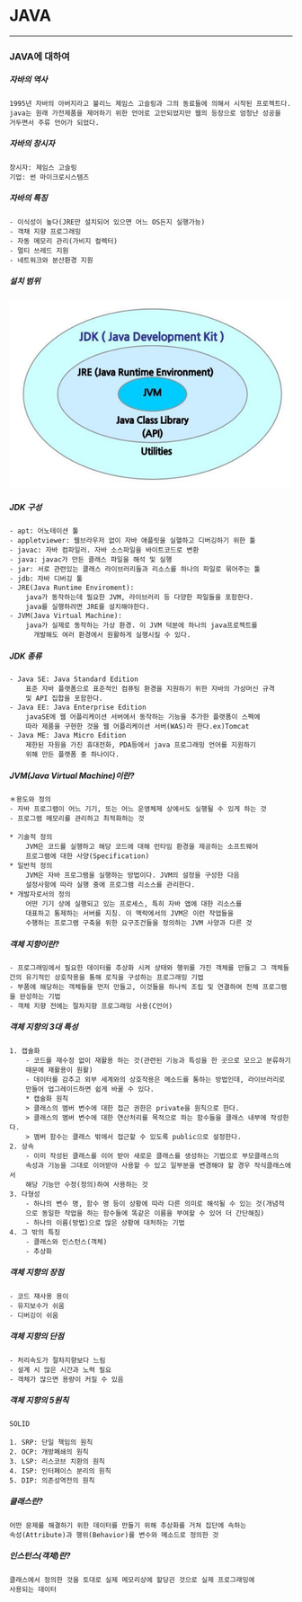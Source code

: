 

# JAVA
___________________________________________________________________________________________________________________________________________________________________________________
### JAVA에 대하여

##### 자바의 역사

	1995년 자바의 아버지라고 불리느 제임스 고슬링과 그의 동료들에 의해서 시작된 프로젝트다. 
	java는 원래 가전제품을 제어하기 위한 언어로 고안되었지만 웹의 등장으로 엄청난 성공을 
	거두면서 주류 언어가 되었다.

##### 자바의 창시자

	창시자: 제임스 고슬링
	기업: 썬 마이크로시스템즈

##### 자바의 특징

	- 이식성이 높다(JRE만 설치되어 있으면 어느 OS든지 실행가능)
	- 객채 지향 프로그래밍
	- 자동 메모리 관리(가비지 컬렉터)
	- 멀티 쓰레드 지원
	- 네트워크와 분산환경 지원
	
##### 설치 범위
<!-- <img src="/images/jdk.jpg" width="300px" height="180px"></img> -->
![JDK](/images/jdk.jpg ) 
##### JDK 구성

	- apt: 어노테이션 툴
	- appletviewer: 웹브라우저 없이 자바 애플릿을 실핼하고 디버깅하기 위한 툴
	- javac: 자바 컴파일러. 자바 소스파일을 바이트코드로 변환
	- java: javac가 만든 클래스 파일을 해석 및 실행
	- jar: 서로 관련있는 클래스 라이브러리들과 리소스를 하나의 파일로 묶어주는 툴
	- jdb: 자바 디버깅 툴
	- JRE(Java Runtime Enviroment):
	  	java가 동작하는데 필요한 JVM, 라이브러리 등 다양한 파일들을 포함한다.
	  	java를 실행하려면 JRE를 설치해야한다.
	- JVM(Java Virtual Machine):
	  	java가 실제로 동작하는 가상 환경. 이 JVM 덕분에 하나의 java프로젝트를
	      개발해도 여러 환경에서 원활하게 실행시킬 수 있다. 
##### JDK 종류

	- Java SE: Java Standard Edition
		표준 자바 플랫폼으로 표준적인 컴퓨팅 환경을 지원하기 위한 자바의 가상머신 규격
		및 API 집합을 포함한다.
	- Java EE: Java Enterprise Edition
		javaSE에 웹 어플리케이션 서버에서 동작하는 기능을 추가한 플랫폼이 스펙에
		따라 제품을 구현한 것을 웹 어플리케이션 서버(WAS)라 한다.ex)Tomcat
	- Java ME: Java Micro Edition
		제한된 자원을 가진 휴대전화, PDA등에서 java 프로그래밍 언어를 지원하기
		위해 만든 플랫폼 중 하나이다.
	
##### JVM(Java Virtual Machine)이란?

	＊용도와 정의
	- 자바 프로그램이 어느 기기, 또는 어느 운영체제 상에서도 실행될 수 있게 하는 것
	- 프로그램 메모리를 관리하고 최적화하는 것
	
	* 기술적 정의
		JVM은 코드를 실행하고 해당 코드에 대해 런타임 환경을 제공하는 소프트웨어
		프로그램에 대한 사양(Specification)
	* 일반적 정의
		JVM은 자바 프로그램을 실행하는 방법이다. JVM의 설정을 구성한 다음 
		설정사항에 따라 실행 중에 프로그램 리소스를 관리한다.
	* 개발자로서의 정의
		어떤 기기 상에 실행되고 있는 프로세스, 특히 자바 앱에 대한 리소스를 
		대표하고 통제하는 서버를 지칭. 이 맥락에서의 JVM은 이런 작업들을 
		수행하는 프로그램 구축을 위한 요구조건들을 정의하는 JVM 사양과 다른 것
		
##### 객체 지향이란?

	- 프로그래밍에서 필요한 데이터를 추상화 시켜 상태와 행위를 가진 객체를 만들고 그 객체들
	간의 유기적인 상호작용을 통해 로직을 구성하는 프로그래밍 기법
	- 부품에 해당하는 객체들을 먼저 만들고, 이것들을 하나씩 조립 및 연결하여 전체 프로그램
	을 완성하는 기법
	- 객체 지향 전에는 절차지향 프로그래밍 사용(C언어)

##### 객체 지향의 3대 특성

	1. 캡슐화
		- 코드를 재수정 없이 재활용 하는 것(관련된 기능과 특성을 한 곳으로 모으고 분류하기
		때문에 재활용이 원활)
		- 데이터를 감추고 외부 세계와의 상호작용은 메소드를 통하는 방법인데, 라이브러리로
		만들어 업그레이드하면 쉽게 바꿀 수 있다.
		* 캡술화 원칙
		> 클래스의 멤버 변수에 대한 접근 권한은 private을 원칙으로 한다.
		> 클래스의 멤버 변수에 대한 연산처리를 목적으로 하는 함수들을 클래스 내부에 작성한다.
		> 멤버 함수는 클래스 밖에서 접근할 수 있도록 public으로 설정한다.
	2. 상속
		- 이미 작성된 클래스를 이어 받아 새로운 클래스를 생성하는 기법으로 부모클래스의
		속성과 기능을 그대로 이어받아 사용할 수 있고 일부분을 변경해야 할 경우 작식클래스에서
		해당 기능만 수정(정의)하여 사용하는 것 
	3. 다형성
		- 하나의 변수 명, 함수 명 등이 상황에 따라 다른 의미로 해석될 수 있는 것(개념적
		으로 동일한 작업을 하는 함수들에 똑같은 이름을 부여할 수 있어 더 간단해짐)
		- 하나의 이름(방법)으로 많은 상황에 대처하는 기법
	4. 그 밖의 특징
		- 클래스와 인스턴스(객체)
		- 추상화

##### 객체 지향의 장점

	- 코드 재사용 용이
	- 유지보수가 쉬움
	- 디버깅이 쉬움
	
##### 객체 지향의 단점

	- 처리속도가 절차지향보다 느림
	- 설계 시 많은 시간과 노력 필요
	- 객체가 많으면 용량이 커질 수 있음
	
##### 객체 지향의 5원칙

	SOLID
	
	1. SRP: 단일 책임의 원칙
	2. OCP: 개방폐쇄의 원칙
	3. LSP: 리스코브 치환의 원칙
	4. ISP: 인터페이스 분리의 원칙
	5. DIP: 의존성역전의 원칙
	
##### 클래스란?

	어떤 문제를 해결하기 위한 데이터를 만들기 위해 추상화를 거쳐 집단에 속하는 
	속성(Attribute)과 행위(Behavior)를 변수와 메소드로 정의한 것

##### 인스턴스(객체)란?

	클래스에서 정의한 것을 토대로 실제 메모리상에 할당괸 것으로 실제 프로그래밍에
	사용되는 데이터
